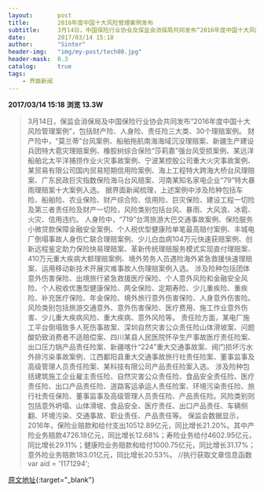```yaml
---
layout:       post
title:        2016年度中国十大风险管理案例发布
subtitle:     3月14日，中国保险行业协会及保监会消保局共同发布“2016年度中国十大风险管理案例”，包括财产险、人身险、责任险三大类，30个理赔案例。
date:         2017/03/14 15:18
author:       "Sinter"
header-img:   "img/my-post/tech08.jpg"
header-mask:  0.3
catalog:      true
tags:
    - 界面新闻
---
```


**2017/03/14 15:18**  **浏览 13.3W**

> 3月14日，保监会消保局及中国保险行业协会共同发布“2016年度中国十大风险管理案例”，包括财产险、人身险、责任险三大类、30个理赔案例。
财产险中，“莫兰蒂”台风案例、船舶拖航南海海域沉没理赔案、新疆生产建设兵团特大雹灾理赔案例、橡胶树综合保险“莎莉嘉”强台风受损案例、某远洋船舶北太平洋捕捞作业火灾事故案例、宁波某控股公司重大火灾事故案例、某贸易有限公司国内贸易短期信用险案例、海上工程特大跨海大桥台风理赔案、广东民政巨灾指数保险海马台风赔案、河南某知名家电企业“79”特大暴雨理赔案十大案例入选。
据界面新闻梳理，上述案例中涉及险种包括车险、船舶险、农业保险、财产综合险、信用险、巨灾保险、建设工程一切险及第三者责任险及财产一切险，风险类别包括台风、暴雨、大风浪、冰雹、火灾、信用违约。
人身险中，“719”台湾旅游大巴交通事故案例、保险服务小微贷款保障金融安全案例、个人税优型健康险单笔最高赔付案例、丰城电厂倒塌事故人身伤亡联合理赔案例、少儿白血病104万元快速获赔案例、创新远程鉴定助力保险快易理赔案、革新传统理赔服务模式实现直付理赔案、410万元重大疾病大额理赔案例、境外劳务人员遇险海外紧急救援快速理赔案、运用移动新技术开展灾难事故人伤理赔案例入选。
涉及险种包括团体意外伤害保险、出境旅行紧急救援医疗保险、个人意外风险和金融安全风险、个人税收优惠型健康保险、两全保险、定期寿险、少儿重疾险、重疾险、补充医疗保险、年金保险、境外旅行意外伤害保险、人身意外伤害险。风险类别包括旅游交通意外、意外伤害保险、医疗费用、施工作业意外伤害、少儿重大疾病风险、重大疾病、意外风险等。
责任险方面，某电厂施工平台倒塌致多人死伤事故案、深圳自然灾害公众责任险山体滑坡案、问题酸奶致消费者不适赔偿案、四川某县人民医院怀孕生产事故医疗责任险案、出口压力锅产品责任险案、新疆喀什“224”重大交通事故案、阀门损坏污水外排污染事故案例、江西鄱阳县重大交通事故旅行社责任险案、董事监事及高级管理人员责任险案、某科技有限公司产品责任险案入选。
涉及险种包括建筑施工企业雇主责任险、自然灾害公众责任险、食品安全责任险、医疗责任险、出口产品责任险、道路客运承运人责任险案、环境污染责任险、旅行社责任保险、董事监事及高级管理人员责任险、产品责任险。风险类别则包括意外坍塌、山体滑坡、食品安全、医疗责任、出口产品责任、车辆侧翻、环境污染、交通事故、职业责任、产品责任等。
保监会数据显示，2016年，保险业赔款和给付支出10512.89亿元，同比增长21.20%。其中产险业务赔款4726.18亿元，同比增长12.68%；寿险业务给付4602.95亿元，同比增长29.11%；健康险业务赔款和给付1000.75亿元，同比增长31.17%；意外险业务赔款183.01亿元，同比增长20.53%。
	//执行获取文章信息函数
	var aid = '1171294';


[原文地址](http://www.jiemian.com/article/1171294.html){:target="_blank"}


